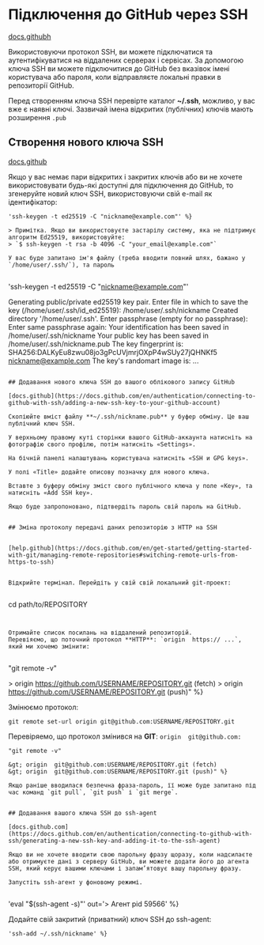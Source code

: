 # Підключення до GitHub через SSH

[docs.githubh](https://docs.github.com/en/authentication/connecting-to-github-with-ssh/about-ssh)

Використовуючи протокол SSH, ви можете підключатися та аутентифікуватися на віддалених серверах і сервісах. За допомогою ключа SSH ви можете підключитися до GitHub без вказівок імені користувача або пароля, коли відправляєте локальні правки в репозиторії GitHub.

Перед створенням ключа SSH перевірте каталог **~/.ssh**, можливо, у вас вже є наявні ключі. Зазвичай імена відкритих (публічних) ключів мають розширення `.pub`

## Створення нового ключа SSH

[docs.github](https://docs.github.com/en/authentication/connecting-to-github-with-ssh/generating-a-new-ssh-key-and-adding-it-to-the-ssh-agent)

Якщо у вас немає пари відкритих і закритих ключів або ви не хочете використовувати будь-які доступні для підключення до GitHub, то згенеруйте новий ключ SSH, використовуючи свій e-mail як ідентифікатор:


```
'ssh-keygen -t ed25519 -C "nickname@example.com"' %}

> Примітка. Якщо ви використовуєте застарілу систему, яка не підтримує алгоритм Ed25519, використовуйте:  
> `$ ssh-keygen -t rsa -b 4096 -C "your_email@example.com"`

У вас буде запитано ім'я файлу (треба вводити повний шлях, бажано у `/home/user/.ssh/`), та пароль


```
'ssh-keygen -t ed25519 -C "nickname@example.com"'

Generating public/private ed25519 key pair.
Enter file in which to save the key (/home/user/.ssh/id_ed25519): /home/user/.ssh/nickname
Created directory '/home/user/.ssh'.
Enter passphrase (empty for no passphrase):
Enter same passphrase again:
Your identification has been saved in /home/user/.ssh/nickname
Your public key has been saved in /home/user/.ssh/nickname.pub
The key fingerprint is:
SHA256:DALKyEu8zwu08jo3gPcUVjmrjOXpP4wSUy27jQHNKf5 nickname@example.com
The key's randomart image is:
...
```

## Додавання нового ключа SSH до вашого облікового запису GitHub

[docs.github](https://docs.github.com/en/authentication/connecting-to-github-with-ssh/adding-a-new-ssh-key-to-your-github-account)

Скопіюйте вміст файлу **~/.ssh/nickname.pub** у буфер обміну. Це ваш публічний ключ SSH.

У верхньому правому куті сторінки вашого GitHub-аккаунта натисніть на фотографію свого профілю, потім натисніть «Settings».

На бічній панелі налаштувань користувача натисніть «SSH и GPG keys».

У полі «Title» додайте описову позначку для нового ключа.

Вставте з буферу обміну зміст свого публічного ключа у поле «Key», та натисніть «Add SSH key».

Якщо буде запропоновано, підтвердіть пароль свій пароль на GitHub.


## Зміна протоколу передачі даних репозиторію з HTTP на SSH


[help.github](https://docs.github.com/en/get-started/getting-started-with-git/managing-remote-repositories#switching-remote-urls-from-https-to-ssh)


Відкрийте термінал. Перейдіть у свій свій локальний git-проект:


```
cd path/to/REPOSITORY
```


Отримайте список посилань на віддалений репозиторій.
Перевіяємо, що поточний протокол **HTTP**: `origin  https:// ...`, який ми хочемо змінити:


```
"git remote -v"

&gt; origin  https://github.com/USERNAME/REPOSITORY.git (fetch)
&gt; origin  https://github.com/USERNAME/REPOSITORY.git (push)" %}

Змінюємо протокол:


```
git remote set-url origin git@github.com:USERNAME/REPOSITORY.git
```


Перевіряемо, що протокол змінився на **GIT**: `origin  git@github.com:`


```
"git remote -v"

&gt; origin  git@github.com:USERNAME/REPOSITORY.git (fetch)
&gt; origin  git@github.com:USERNAME/REPOSITORY.git (push)" %}

Якщо раніше вводилася безпечна фраза-пароль, її може буде запитано під час команд `git pull`, `git push` і `git merge`.


## Додавання вашого ключа SSH до ssh-agent

[docs.github.com](https://docs.github.com/en/authentication/connecting-to-github-with-ssh/generating-a-new-ssh-key-and-adding-it-to-the-ssh-agent)

Якщо ви не хочете вводити свою парольну фразу щоразу, коли надсилаєте або отримуєте дані з серверу GitHub, ви можете додати його до агента SSH, який керує вашими ключами і запам’ятовує вашу парольну фразу.

Запустіть ssh-агент у фоновому режимі.


```
'eval "$(ssh-agent -s)"'
out='&gt; Агент pid 59566' %}

Додайте свій закритий (приватний) ключ SSH до ssh-agent:


```
'ssh-add ~/.ssh/nickname' %}

